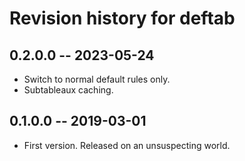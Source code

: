 # Revision history for deftab


## 0.2.0.0 -- 2023-05-24

* Switch to normal default rules only.
* Subtableaux caching.

## 0.1.0.0 -- 2019-03-01

* First version. Released on an unsuspecting world.
